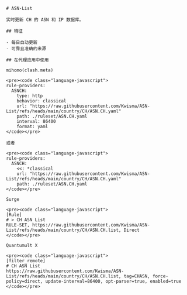 
    # ASN-List
    
    实时更新 CH 的 ASN 和 IP 数据库。
    
    ## 特征
    
    - 每日自动更新
    - 可靠且准确的来源
    
    ## 在代理应用中使用
    
    mihomo(clash.meta)
   
    <pre><code class="language-javascript">
    rule-providers:
      ASNCH:
        type: http
        behavior: classical
        url: "https://raw.githubusercontent.com/Kwisma/ASN-List/refs/heads/main/country/CH/ASN.CH.yaml"
        path: ./ruleset/ASN.CH.yaml
        interval: 86400
        format: yaml
    </code></pre>

    或者

    <pre><code class="language-javascript">
    rule-providers:
      ASNCH:
        <<: *classical
        url: "https://raw.githubusercontent.com/Kwisma/ASN-List/refs/heads/main/country/CH/ASN.CH.yaml"
        path: ./ruleset/ASN.CH.yaml
    </code></pre>
    
    Surge
    
    <pre><code class="language-javascript">
    [Rule]
    # > CH ASN List
    RULE-SET, https://raw.githubusercontent.com/Kwisma/ASN-List/refs/heads/main/country/CH/ASN.CH.list, Direct
    </code></pre>
    
    Quantumult X
    
    <pre><code class="language-javascript">
    [filter_remote]
    # CH ASN List
    https://raw.githubusercontent.com/Kwisma/ASN-List/refs/heads/main/country/CH/ASN.CH.list, tag=CHASN, force-policy=direct, update-interval=86400, opt-parser=true, enabled=true
    </code></pre>
    